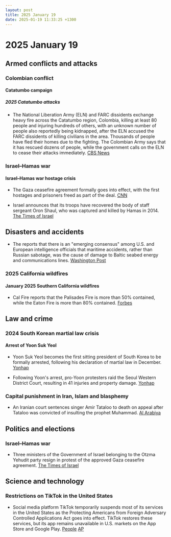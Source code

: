 ```yaml
---
layout: post
title: 2025 January 19
date: 2025-01-19 11:33:25 +1300
---
```


# 2025 January 19

## Armed conflicts and attacks

### Colombian conflict

#### Catatumbo campaign

##### 2025 Catatumbo attacks

- The National Liberation Army (ELN) and FARC dissidents exchange heavy fire across the Catatumbo region, Colombia, killing at least 80 people and injuring hundreds of others, with an unknown number of people also reportedly being kidnapped, after the ELN accused the FARC dissidents of killing civilians in the area. Thousands of people have fled their homes due to the fighting. The Colombian Army says that it has rescued dozens of people, while the government calls on the ELN to cease their attacks immediately. [CBS News](https://www.cbsnews.com/news/kidnapped-colombia-peace-talks-fail-rebel-national-liberation-army/)

### Israel–Hamas war

#### Israel–Hamas war hostage crisis

- The Gaza ceasefire agreement formally goes into effect, with the first hostages and prisoners freed as part of the deal. [CNN](https://edition.cnn.com/world/live-news/israel-hamas-ceasefire-war-palestine-01-19-25/index.html)

- Israel announces that its troops have recovered the body of staff sergeant Oron Shaul, who was captured and killed by Hamas in 2014. [The Times of Israel](https://www.timesofisrael.com/liveblog_entry/body-of-oron-shaul-killed-and-captured-by-hamas-in-2014-recovered-from-gaza/)

## Disasters and accidents

- The reports that there is an "emerging consensus" among U.S. and European intelligence officials that maritime accidents, rather than Russian sabotage, was the cause of damage to Baltic seabed energy and communications lines. [Washington Post](https://www.washingtonpost.com/world/2025/01/19/russia-baltic-undersea-cables-accidents-sabotage/)

### 2025 California wildfires

#### January 2025 Southern California wildfires

- Cal Fire reports that the Palisades Fire is more than 50% contained, while the Eaton Fire is more than 80% contained. [Forbes](https://www.forbes.com/sites/antoniopequenoiv/2025/01/19/california-wildfire-updates-palisades-fire-finally-over-50-contained/)

## Law and crime

### 2024 South Korean martial law crisis

#### Arrest of Yoon Suk Yeol

- Yoon Suk Yeol becomes the first sitting president of South Korea to be formally arrested, following his declaration of martial law in December. [Yonhap](https://www.yna.co.kr/view/AKR20250118038600004?section=society/all)

- Following Yoon's arrest, pro-Yoon protesters raid the Seoul Western District Court, resulting in 41 injuries and property damage. [Yonhap](https://www.yna.co.kr/view/AKR20250119008151004)

### Capital punishment in Iran, Islam and blasphemy

- An Iranian court sentences singer Amir Tataloo to death on appeal after Tataloo was convicted of insulting the prophet Muhammad. [Al Arabiya](https://english.alarabiya.net/News/middle-east/2025/01/19/iran-court-sentences-pop-singer-tataloo-to-death)

## Politics and elections

### Israel–Hamas war

- Three ministers of the Government of Israel belonging to the Otzma Yehudit party resign in protest of the approved Gaza ceasefire agreement. [The Times of Israel](https://www.timesofisrael.com/otzma-yehudit-exits-coalition-over-gaza-deal-blasting-it-as-victory-for-terrorism/)

## Science and technology

### Restrictions on TikTok in the United States

- Social media platform TikTok temporarily suspends most of its services in the United States as the Protecting Americans from Foreign Adversary Controlled Applications Act goes into effect. TikTok restores these services, but its app remains unavailable in U.S. markets on the App Store and Google Play. [People](https://people.com/tiktok-working-to-restore-service-in-us-less-than-24-hours-after-ban-8777120) [AP](https://apnews.com/article/tiktok-ban-trump-biden-china-bdc79b7ce741a81761f67ea56d410103)